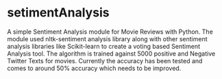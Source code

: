 # setimentAnalysis
A simple Sentiment Analysis module for Movie Reviews with Python.
The module used nltk-sentiment analysis library along with other sentiment analysis libraries like Scikit-learn  to create a 
voting based Sentiment Analysis tool.
The algorithm is trained against 5000 positive and Negative Twitter Texts for movies.
Currently the accuracy has been tested and  comes to around 50% accuracy which needs to be improved.
